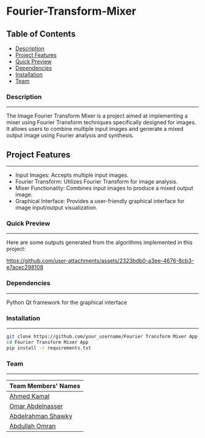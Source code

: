 # Fourier-Transform-Mixer
## Table of Contents
- [Description](#description)
- [Project Features](#project-features)
- [Quick Preview](#quick-preview)
- [Dependencies](#dependencies)
- [Installation](#installation)
- [Team](#team)

### Description
------------------------------------------
The Image Fourier Transform Mixer is a project aimed at implementing a mixer using Fourier Transform techniques specifically designed for images. It allows users to combine multiple input images and generate a mixed output image using Fourier analysis and synthesis.

## Project Features
------------------------------------------
- Input Images: Accepts multiple input images.
- Fourier Transform: Utilizes Fourier Transform for image analysis.
- Mixer Functionality: Combines input images to produce a mixed output image.
- Graphical Interface: Provides a user-friendly graphical interface for image input/output visualization.

### Quick Preview
------------------------------------------
Here are some outputs generated from the algorithms implemented in this project:

https://github.com/user-attachments/assets/2323bdb0-a3ee-4676-8cb3-e7acec298108



### Dependencies
------------------------------------------
Python
Qt framework for the graphical interface

### Installation
------------------------------------------
```bash
git clone https://github.com/your_username/Fourier Transform Mixer App
cd Fourier Transform Mixer App
pip install -r requirements.txt
```



### Team
------------------------------------------
| Team Members' Names | 
|---------------------|
| [Ahmed Kamal](https://github.com/AhmedKamalMohammedElSayed)|
| [Omar Abdelnasser](https://github.com/omarshaban02)| 
| [Abdelrahman Shawky](https://github.com/AbdulrahmanGhitani)|       
| [Abdullah Omran](https://github.com/AbdullahOmran)|       







